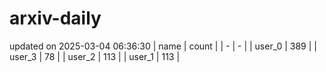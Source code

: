 # arxiv-daily
updated on 2025-03-04 06:36:30
| name | count |
| - | - |
| user_0 | 389 |
| user_3 | 78 |
| user_2 | 113 |
| user_1 | 113 |
